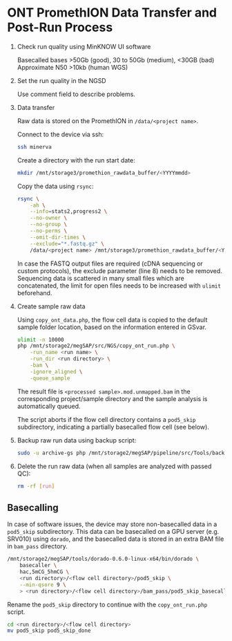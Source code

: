 # ONT PromethION Data Transfer and Post-Run Process

1. Check run quality using MinKNOW UI software

    Basecalled bases >50Gb (good), 30 to 50Gb (medium), <30GB (bad)   
    Approximate N50 >10kb (human WGS)   

2. Set the run quality in the NGSD 

	Use comment field to describe problems.

3. Data transfer

    Raw data is stored on the PromethION in `/data/<project name>`.
   
    Connect to the device via ssh:
    ```bash
    ssh minerva
    ```

    Create a directory with the run start date:
    ```bash
    mkdir /mnt/storage3/promethion_rawdata_buffer/<YYYYmmdd>
    ```

    Copy the data using `rsync`:
    ```bash
    rsync \
        -ah \
        --info=stats2,progress2 \
        --no-owner \
        --no-group \
        --no-perms \
        --omit-dir-times \
        --exclude="*.fastq.gz" \
        /data/<project name> /mnt/storage3/promethion_rawdata_buffer/<YYYYmmdd>
    ```

    In case the FASTQ output files are required (cDNA sequencing or
    custom protocols), the exclude parameter (line 8) needs to be
    removed. Sequencing data is scattered in many small files which are
    concatenated, the limit for open files needs to be increased with
    `ulimit` beforehand.

4. Create sample raw data

    Using `copy_ont_data.php`, the flow cell data is copied to the
    default sample folder location, based on the information entered in
    GSvar.

    ```bash
    ulimit -n 10000
    php /mnt/storage2/megSAP/src/NGS/copy_ont_run.php \
        -run_name <run name> \
        -run_dir <run directory> \
        -bam \
        -ignore_aligned \
        -queue_sample
    ```

    The result file is `<processed sample>.mod.unmapped.bam` in the
    corresponding project/sample directory and the sample analysis is
    automatically queued.

    The script aborts if the flow cell directory contains a `pod5_skip`
    subdirectory, indicating a partially basecalled flow cell (see
    below).

5. Backup raw run data using backup script:
	```bash
	sudo -u archive-gs php /mnt/storage2/megSAP/pipeline/src/Tools/backup_queue.php -mode run -in [run] -email [email]
	```

6. Delete the run raw data (when all samples are analyzed with passed QC):
	```bash
	rm -rf [run]
	```

## Basecalling

In case of software issues, the device may store non-basecalled data in
a `pod5_skip` subdirectory. This data can be basecalled on a GPU server
(e.g. SRV010) using `dorado`, and the basecalled data is stored in an
extra BAM file in `bam_pass` directory.

```bash
/mnt/storage2/megSAP/tools/dorado-0.6.0-linux-x64/bin/dorado \
    basecaller \
    hac,5mCG_5hmCG \
    <run directory>/<flow cell directory>/pod5_skip \
    --min-qsore 9 \
    > <run directory>/<flow cell directory>/bam_pass/pod5_skip_basecalled.bam
```

Rename the `pod5_skip` directory to continue with the `copy_ont_run.php`
script.

```bash
cd <run directory>/<flow cell directory>
mv pod5_skip pod5_skip_done
```
